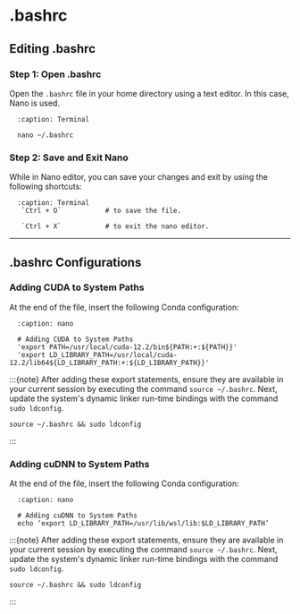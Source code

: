# .bashrc

## Editing .bashrc

### Step 1: Open .bashrc
Open the `.bashrc` file in your home directory using a text editor. In this case, Nano is used.

 ```{code-block} bash
   :caption: Terminal
 
   nano ~/.bashrc
 ```

### Step 2: Save and Exit Nano
While in Nano editor, you can save your changes and exit by using the following shortcuts:

 ```{code-block} bash
   :caption: Terminal    
    `Ctrl + O`           # to save the file.
    
    `Ctrl + X`           # to exit the nano editor.
```

---

## .bashrc Configurations

### Adding CUDA to System Paths
At the end of the file, insert the following Conda configuration:

 ```{code-block} bash
   :caption: nano
   
   # Adding CUDA to System Paths
   'export PATH=/usr/local/cuda-12.2/bin${PATH:+:${PATH}}'
   'export LD_LIBRARY_PATH=/usr/local/cuda-12.2/lib64${LD_LIBRARY_PATH:+:${LD_LIBRARY_PATH}}'
```

:::{note}
After adding these export statements, ensure they are available in your current session by executing the command `source ~/.bashrc`. Next, update the system's dynamic linker run-time bindings with the command `sudo ldconfig`.
    
    source ~/.bashrc && sudo ldconfig
:::

### Adding cuDNN to System Paths
At the end of the file, insert the following Conda configuration:

 ```{code-block} bash
   :caption: nano
   
   # Adding cuDNN to System Paths
   echo ‘export LD_LIBRARY_PATH=/usr/lib/wsl/lib:$LD_LIBRARY_PATH’ 
```

:::{note}
After adding these export statements, ensure they are available in your current session by executing the command `source ~/.bashrc`. Next, update the system's dynamic linker run-time bindings with the command `sudo ldconfig`.
    
    source ~/.bashrc && sudo ldconfig
:::

<br>